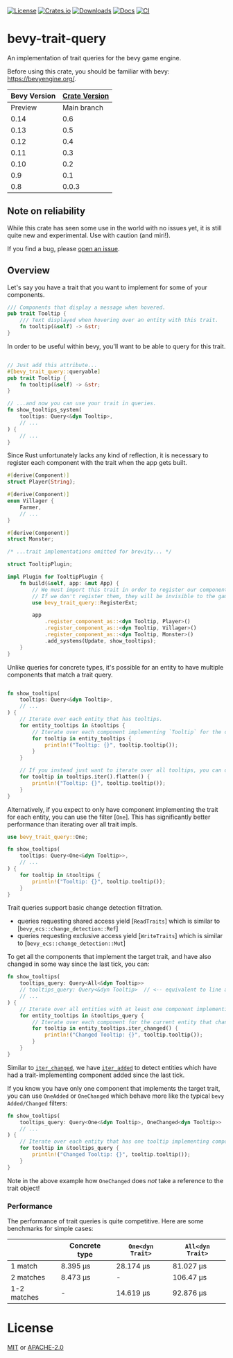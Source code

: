 [![License](https://img.shields.io/badge/license-MIT%2FApache-blue.svg)](https://github.com/JoJoJet/bevy-trait-query#license)
[![Crates.io](https://img.shields.io/crates/v/bevy.svg)](https://crates.io/crates/bevy-trait-query)
[![Downloads](https://img.shields.io/crates/d/bevy.svg)](https://crates.io/crates/bevy-trait-query)
[![Docs](https://docs.rs/bevy/badge.svg)](https://docs.rs/bevy_trait_query/latest/bevy_trait_query/)
[![CI](https://github.com/JoJoJet/bevy-trait-query/workflows/CI/badge.svg)](https://github.com/JoJoJet/bevy-trait-query/actions)

# bevy-trait-query

An implementation of trait queries for the bevy game engine.

Before using this crate, you should be familiar with bevy: https://bevyengine.org/.

| Bevy Version | [Crate Version](CHANGELOG.md) |
|--------------|---------------|
| Preview      | Main branch   |
| 0.14         | 0.6           |
| 0.13         | 0.5           |
| 0.12         | 0.4           |
| 0.11         | 0.3           |
| 0.10         | 0.2           |
| 0.9          | 0.1           |
| 0.8          | 0.0.3         |

## Note on reliability

While this crate has seen some use in the world with no issues yet,
it is still quite new and experimental. Use with caution (and miri!).

If you find a bug, please [open an issue](https://github.com/JoJoJet/bevy-trait-query/issues).

## Overview

<!-- cargo-rdme start -->

Let's say you have a trait that you want to implement for some of your components.

```rust
/// Components that display a message when hovered.
pub trait Tooltip {
    /// Text displayed when hovering over an entity with this trait.
    fn tooltip(&self) -> &str;
}
```

In order to be useful within bevy, you'll want to be able to query for this trait.

```rust

// Just add this attribute...
#[bevy_trait_query::queryable]
pub trait Tooltip {
    fn tooltip(&self) -> &str;
}

// ...and now you can use your trait in queries.
fn show_tooltips_system(
    tooltips: Query<&dyn Tooltip>,
    // ...
) {
    // ...
}
```

Since Rust unfortunately lacks any kind of reflection, it is necessary to register each
component with the trait when the app gets built.

```rust
#[derive(Component)]
struct Player(String);

#[derive(Component)]
enum Villager {
    Farmer,
    // ...
}

#[derive(Component)]
struct Monster;

/* ...trait implementations omitted for brevity... */

struct TooltipPlugin;

impl Plugin for TooltipPlugin {
    fn build(&self, app: &mut App) {
        // We must import this trait in order to register our components.
        // If we don't register them, they will be invisible to the game engine.
        use bevy_trait_query::RegisterExt;

        app
            .register_component_as::<dyn Tooltip, Player>()
            .register_component_as::<dyn Tooltip, Villager>()
            .register_component_as::<dyn Tooltip, Monster>()
            .add_systems(Update, show_tooltips);
    }
}
```

Unlike queries for concrete types, it's possible for an entity to have multiple components
that match a trait query.

```rust

fn show_tooltips(
    tooltips: Query<&dyn Tooltip>,
    // ...
) {
    // Iterate over each entity that has tooltips.
    for entity_tooltips in &tooltips {
        // Iterate over each component implementing `Tooltip` for the current entity.
        for tooltip in entity_tooltips {
            println!("Tooltip: {}", tooltip.tooltip());
        }
    }

    // If you instead just want to iterate over all tooltips, you can do:
    for tooltip in tooltips.iter().flatten() {
        println!("Tooltip: {}", tooltip.tooltip());
    }
}
```

Alternatively, if you expect to only have component implementing the trait for each entity,
you can use the filter [`One`]. This has significantly better performance than iterating
over all trait impls.

```rust
use bevy_trait_query::One;

fn show_tooltips(
    tooltips: Query<One<&dyn Tooltip>>,
    // ...
) {
    for tooltip in &tooltips {
        println!("Tooltip: {}", tooltip.tooltip());
    }
}
```

Trait queries support basic change detection filtration.

- queries requesting shared access yield [`ReadTraits`] which is similar to
  [`bevy_ecs::change_detection::Ref`]
- queries requesting exclusive access yield [`WriteTraits`] which is similar to
  [`bevy_ecs::change_detection::Mut`]

To get all the components that implement the target trait, and have also changed in some way
since the last tick, you can:
```rust
fn show_tooltips(
    tooltips_query: Query<All<&dyn Tooltip>>
    // tooltips_query: Query<&dyn Tooltip>  // <-- equivalent to line above
    // ...
) {
    // Iterate over all entities with at least one component implementing `Tooltip`
    for entity_tooltips in &tooltips_query {
        // Iterate over each component for the current entity that changed since the last time the system was run.
        for tooltip in entity_tooltips.iter_changed() {
            println!("Changed Tooltip: {}", tooltip.tooltip());
        }
    }
}
```

Similar to [`iter_changed`](ReadTraits::iter_changed), we have [`iter_added`](ReadTraits::iter_added)
to detect entities which have had a trait-implementing component added since the last tick.

If you know you have only one component that implements the target trait,
you can use `OneAdded` or `OneChanged` which behave more like the typical
`bevy` `Added/Changed` filters:
```rust
fn show_tooltips(
    tooltips_query: Query<One<&dyn Tooltip>, OneChanged<dyn Tooltip>>
    // ...
) {
    // Iterate over each entity that has one tooltip implementing component that has also changed
    for tooltip in &tooltips_query {
        println!("Changed Tooltip: {}", tooltip.tooltip());
    }
}
```
Note in the above example how `OneChanged` does *not* take a reference to the trait object!

### Performance

The performance of trait queries is quite competitive. Here are some benchmarks for simple cases:

|                   | Concrete type  | `One<dyn Trait>`    | `All<dyn Trait>`  |
|-------------------|----------------|---------------------|-------------------|
| 1 match           | 8.395 µs       | 28.174 µs           | 81.027 µs         |
| 2 matches         | 8.473 µs       | -                   | 106.47 µs         |
| 1-2 matches       | -              | 14.619 µs           | 92.876 µs         |

<!-- cargo-rdme end -->

# License

[MIT](LICENSE-MIT) or [APACHE-2.0](LICENSE-APACHE)
